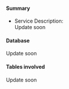 ﻿#### Summary ####

  - Service Description:
  <br /> Update soon
    

#### Database ####

Update soon

#### Tables involved ####

Update soon
